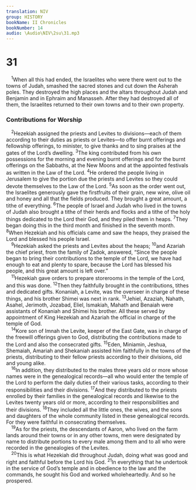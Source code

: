 ```yaml
---
translation: NIV
group: HISTORY
bookName: II Chronicles 
bookNumber: 14
audio: \Audio\NIV\2su\31.mp3
---
```


<div class="title"><h1>31</h1></div>
<span class="verse 2su_31_1"> <sup>1</sup>When all this had ended, the Israelites who were there went out to the towns of Judah, smashed the sacred stones and cut down the Asherah poles. They destroyed the high places and the altars throughout Judah and Benjamin and in Ephraim and Manasseh. After they had destroyed all of them, the Israelites returned to their own towns and to their own property. <br/></span>
<div class="title"><h3>Contributions for Worship </h3></div>
<span class="verse 2su_31_2"> <sup>2</sup>Hezekiah assigned the priests and Levites to divisions—each of them according to their duties as priests or Levites—to offer burnt offerings and fellowship offerings, to minister, to give thanks and to sing praises at the gates of the Lord’s dwelling. </span>
<span class="verse 2su_31_3"><sup>3</sup>The king contributed from his own possessions for the morning and evening burnt offerings and for the burnt offerings on the Sabbaths, at the New Moons and at the appointed festivals as written in the Law of the Lord. </span>
<span class="verse 2su_31_4"><sup>4</sup>He ordered the people living in Jerusalem to give the portion due the priests and Levites so they could devote themselves to the Law of the Lord. </span>
<span class="verse 2su_31_5"><sup>5</sup>As soon as the order went out, the Israelites generously gave the firstfruits of their grain, new wine, olive oil and honey and all that the fields produced. They brought a great amount, a tithe of everything. </span>
<span class="verse 2su_31_6"><sup>6</sup>The people of Israel and Judah who lived in the towns of Judah also brought a tithe of their herds and flocks and a tithe of the holy things dedicated to the Lord their God, and they piled them in heaps. </span>
<span class="verse 2su_31_7"><sup>7</sup>They began doing this in the third month and finished in the seventh month. </span>
<span class="verse 2su_31_8"><sup>8</sup>When Hezekiah and his officials came and saw the heaps, they praised the Lord and blessed his people Israel. <br/></span>
<span class="verse 2su_31_9"> <sup>9</sup>Hezekiah asked the priests and Levites about the heaps; </span>
<span class="verse 2su_31_10"><sup>10</sup>and Azariah the chief priest, from the family of Zadok, answered, “Since the people began to bring their contributions to the temple of the Lord, we have had enough to eat and plenty to spare, because the Lord has blessed his people, and this great amount is left over.” <br/></span>
<span class="verse 2su_31_11"> <sup>11</sup>Hezekiah gave orders to prepare storerooms in the temple of the Lord, and this was done. </span>
<span class="verse 2su_31_12"><sup>12</sup>Then they faithfully brought in the contributions, tithes and dedicated gifts. Konaniah, a Levite, was the overseer in charge of these things, and his brother Shimei was next in rank. </span>
<span class="verse 2su_31_13"><sup>13</sup>Jehiel, Azaziah, Nahath, Asahel, Jerimoth, Jozabad, Eliel, Ismakiah, Mahath and Benaiah were assistants of Konaniah and Shimei his brother. All these served by appointment of King Hezekiah and Azariah the official in charge of the temple of God. <br/></span>
<span class="verse 2su_31_14"> <sup>14</sup>Kore son of Imnah the Levite, keeper of the East Gate, was in charge of the freewill offerings given to God, distributing the contributions made to the Lord and also the consecrated gifts. </span>
<span class="verse 2su_31_15"><sup>15</sup>Eden, Miniamin, Jeshua, Shemaiah, Amariah and Shekaniah assisted him faithfully in the towns of the priests, distributing to their fellow priests according to their divisions, old and young alike. <br/></span>
<span class="verse 2su_31_16"> <sup>16</sup>In addition, they distributed to the males three years old or more whose names were in the genealogical records—all who would enter the temple of the Lord to perform the daily duties of their various tasks, according to their responsibilities and their divisions. </span>
<span class="verse 2su_31_17"><sup>17</sup>And they distributed to the priests enrolled by their families in the genealogical records and likewise to the Levites twenty years old or more, according to their responsibilities and their divisions. </span>
<span class="verse 2su_31_18"><sup>18</sup>They included all the little ones, the wives, and the sons and daughters of the whole community listed in these genealogical records. For they were faithful in consecrating themselves. <br/></span>
<span class="verse 2su_31_19"> <sup>19</sup>As for the priests, the descendants of Aaron, who lived on the farm lands around their towns or in any other towns, men were designated by name to distribute portions to every male among them and to all who were recorded in the genealogies of the Levites. <br/></span>
<span class="verse 2su_31_20"> <sup>20</sup>This is what Hezekiah did throughout Judah, doing what was good and right and faithful before the Lord his God. </span>
<span class="verse 2su_31_21"><sup>21</sup>In everything that he undertook in the service of God’s temple and in obedience to the law and the commands, he sought his God and worked wholeheartedly. And so he prospered. <br/></span>
